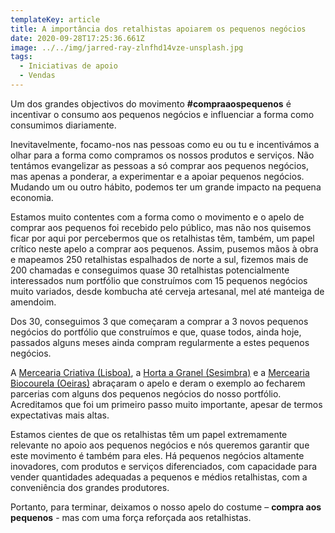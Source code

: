```yaml
---
templateKey: article
title: A importância dos retalhistas apoiarem os pequenos negócios
date: 2020-09-28T17:25:36.661Z
image: ../../img/jarred-ray-zlnfhd14vze-unsplash.jpg
tags:
  - Iniciativas de apoio
  - Vendas
---
```

Um dos grandes objectivos do movimento **\#compraaospequenos** é incentivar o consumo aos pequenos negócios e influenciar a forma como consumimos diariamente.

Inevitavelmente, focamo-nos nas pessoas como eu ou tu e incentivámos a olhar para a forma como compramos os nossos produtos e serviços. Não tentámos evangelizar as pessoas a só comprar aos pequenos negócios, mas apenas a ponderar, a experimentar e a apoiar pequenos negócios. Mudando um ou outro hábito, podemos ter um grande impacto na pequena economia.

Estamos muito contentes com a forma como o movimento e o apelo de comprar aos pequenos foi recebido pelo público, mas não nos quisemos ficar por aqui por percebermos que os retalhistas têm, também, um papel crítico neste apelo a comprar aos pequenos. Assim, pusemos mãos à obra e mapeamos 250 retalhistas espalhados de norte a sul, fizemos mais de 200 chamadas e conseguimos quase 30 retalhistas potencialmente interessados num portfólio que construímos com 15 pequenos negócios muito variados, desde kombucha até cerveja artesanal, mel até manteiga de amendoim.

Dos 30, conseguimos 3 que começaram a comprar a 3 novos pequenos negócios do portfólio que construímos e que, quase todos, ainda hoje, passados alguns meses ainda compram regularmente a estes pequenos negócios.

A <a href="http://www.merceariacriativa.com/" target="_blank">Mercearia Criativa (Lisboa)</a>, a <a href="https://www.facebook.com/ahorta.agranel/" target="_blank">Horta a Granel (Sesimbra)</a> e a <a href="https://www.facebook.com/biocourela/" target="_blank">Mercearia Biocourela (Oeiras)</a> abraçaram o apelo e deram o exemplo ao fecharem parcerias com alguns dos pequenos negócios do nosso portfólio. Acreditamos que foi um primeiro passo muito importante, apesar de termos expectativas mais altas.

Estamos cientes de que os retalhistas têm um papel extremamente relevante no apoio aos pequenos negócios e nós queremos garantir que este movimento é também para eles. Há pequenos negócios altamente inovadores, com produtos e serviços diferenciados, com capacidade para vender quantidades adequadas a pequenos e médios retalhistas, com a conveniência dos grandes produtores.

Portanto, para terminar, deixamos o nosso apelo do costume – **compra aos pequenos** - mas com uma força reforçada aos retalhistas.